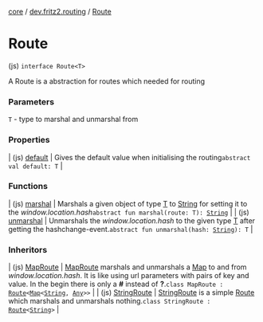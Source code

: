 [core](../../index.md) / [dev.fritz2.routing](../index.md) / [Route](./index.md)

# Route

(js) `interface Route<T>`

A Route is a abstraction for routes
which needed for routing

### Parameters

`T` - type to marshal and unmarshal from

### Properties

| (js) [default](default.md) | Gives the default value when initialising the routing`abstract val default: T` |

### Functions

| (js) [marshal](marshal.md) | Marshals a given object of type [T](index.md#T) to [String](https://kotlinlang.org/api/latest/jvm/stdlib/kotlin/-string/index.html) for setting it to the *window.location.hash*`abstract fun marshal(route: T): `[`String`](https://kotlinlang.org/api/latest/jvm/stdlib/kotlin/-string/index.html) |
| (js) [unmarshal](unmarshal.md) | Unmarshals the *window.location.hash* to the given type [T](index.md#T) after getting the hashchange-event.`abstract fun unmarshal(hash: `[`String`](https://kotlinlang.org/api/latest/jvm/stdlib/kotlin/-string/index.html)`): T` |

### Inheritors

| (js) [MapRoute](../-map-route/index.md) | [MapRoute](../-map-route/index.md) marshals and unmarshals a [Map](https://kotlinlang.org/api/latest/jvm/stdlib/kotlin.collections/-map/index.html) to and from *window.location.hash*. It is like using url parameters with pairs of key and value. In the begin there is only a **#** instead of **?**.`class MapRoute : `[`Route`](./index.md)`<`[`Map`](https://kotlinlang.org/api/latest/jvm/stdlib/kotlin.collections/-map/index.html)`<`[`String`](https://kotlinlang.org/api/latest/jvm/stdlib/kotlin/-string/index.html)`, `[`Any`](https://kotlinlang.org/api/latest/jvm/stdlib/kotlin/-any/index.html)`>>` |
| (js) [StringRoute](../-string-route/index.md) | [StringRoute](../-string-route/index.md) is a simple [Route](./index.md) which marshals and unmarshals nothing.`class StringRoute : `[`Route`](./index.md)`<`[`String`](https://kotlinlang.org/api/latest/jvm/stdlib/kotlin/-string/index.html)`>` |


